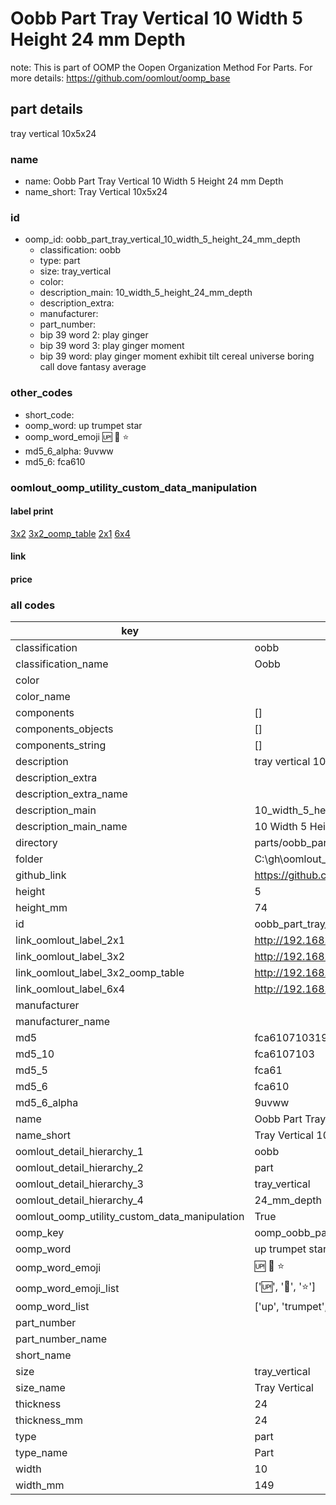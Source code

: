 # Oobb Part Tray Vertical 10 Width 5 Height 24 mm Depth  

note: This is part of OOMP the Oopen Organization Method For Parts. For more details: https://github.com/oomlout/oomp_base

##  part details
  



tray vertical 10x5x24



### name
* name: Oobb Part Tray Vertical 10 Width 5 Height 24 mm Depth
* name_short: Tray Vertical 10x5x24 
### id
* oomp_id: oobb_part_tray_vertical_10_width_5_height_24_mm_depth
  * classification: oobb
  * type: part
  * size: tray_vertical
  * color: 
  * description_main: 10_width_5_height_24_mm_depth
  * description_extra: 
  * manufacturer: 
  * part_number: 
  * bip 39 word 2: play ginger
  * bip 39 word 3: play ginger moment
  * bip 39 word: play ginger moment exhibit tilt cereal universe boring call dove fantasy average

### other_codes
* short_code: 
* oomp_word: up trumpet star
* oomp_word_emoji :up: :trumpet: :star:
* md5_6_alpha: 9uvww
* md5_6: fca610






### oomlout_oomp_utility_custom_data_manipulation
#### label print
[3x2](http://192.168.1.245:1112/?label=oomp%209uvww)
[3x2_oomp_table](http://192.168.1.108:1112/?label=oomp%209uvww)
[2x1](http://192.168.1.242:1112/?label=oomp%209uvww)
[6x4](http://192.168.1.55:1112/?label=oomp%209uvww)    

#### link

                              

#### price







### all codes 
| key | value |  
| --- | --- |  
| classification | oobb |  
| classification_name | Oobb |  
| color |  |  
| color_name |  |  
| components | [] |  
| components_objects | [] |  
| components_string | [] |  
| description | tray vertical 10x5x24 |  
| description_extra |  |  
| description_extra_name |  |  
| description_main | 10_width_5_height_24_mm_depth |  
| description_main_name | 10 Width 5 Height 24 mm Depth |  
| directory | parts/oobb_part_tray_vertical_10_width_5_height_24_mm_depth |  
| folder | C:\gh\oomlout_oobb_version_4_generated_parts\parts\oobb_part_tray_vertical_10_width_5_height_24_mm_depth |  
| github_link | https://github.com/oomlout/oomlout_oomp_part_src/tree/main/parts/oobb_part_tray_vertical_10_width_5_height_24_mm_depth |  
| height | 5 |  
| height_mm | 74 |  
| id | oobb_part_tray_vertical_10_width_5_height_24_mm_depth |  
| link_oomlout_label_2x1 | http://192.168.1.242:1112/?label=oomp%209uvww |  
| link_oomlout_label_3x2 | http://192.168.1.245:1112/?label=oomp%209uvww |  
| link_oomlout_label_3x2_oomp_table | http://192.168.1.108:1112/?label=oomp%209uvww |  
| link_oomlout_label_6x4 | http://192.168.1.55:1112/?label=oomp%209uvww |  
| manufacturer |  |  
| manufacturer_name |  |  
| md5 | fca610710319fdb8967104f91dd88532 |  
| md5_10 | fca6107103 |  
| md5_5 | fca61 |  
| md5_6 | fca610 |  
| md5_6_alpha | 9uvww |  
| name | Oobb Part Tray Vertical 10 Width 5 Height 24 mm Depth |  
| name_short | Tray Vertical 10x5x24  |  
| oomlout_detail_hierarchy_1 | oobb |  
| oomlout_detail_hierarchy_2 | part |  
| oomlout_detail_hierarchy_3 | tray_vertical |  
| oomlout_detail_hierarchy_4 | 24_mm_depth |  
| oomlout_oomp_utility_custom_data_manipulation | True |  
| oomp_key | oomp_oobb_part_tray_vertical_10_width_5_height_24_mm_depth |  
| oomp_word | up trumpet star |  
| oomp_word_emoji | :up: :trumpet: :star: |  
| oomp_word_emoji_list | [':up:', ':trumpet:', ':star:'] |  
| oomp_word_list | ['up', 'trumpet', 'star'] |  
| part_number |  |  
| part_number_name |  |  
| short_name |  |  
| size | tray_vertical |  
| size_name | Tray Vertical |  
| thickness | 24 |  
| thickness_mm | 24 |  
| type | part |  
| type_name | Part |  
| width | 10 |  
| width_mm | 149 |  
